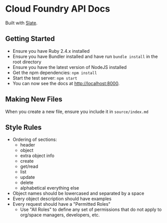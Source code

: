Cloud Foundry API Docs
======================

Built with [Slate](http://tripit.github.io/slate).

Getting Started
---------------

- Ensure you have Ruby 2.4.x installed
- Ensure you have Bundler installed and have run `bundle install` in the root directory
- Ensure you have the latest version of NodeJS installed
- Get the npm dependencies: `npm install`
- Start the test server: `npm start`
- You can now see the docs at <http://localhost:8000>.

Making New Files
----------------

When you create a new file, ensure you include it in `source/index.md`

Style Rules
-----------
- Ordering of sections:
  - header
  - object
  - extra object info
  - create
  - get/read
  - list
  - update
  - delete
  - alphabetical everything else
- Object names should be lowercased and separated by a space
- Every object description should have examples
- Every request should have a "Permitted Roles"
  - Use "All Roles" to define any set of permissions that do not apply to org/space managers, developers, etc.
